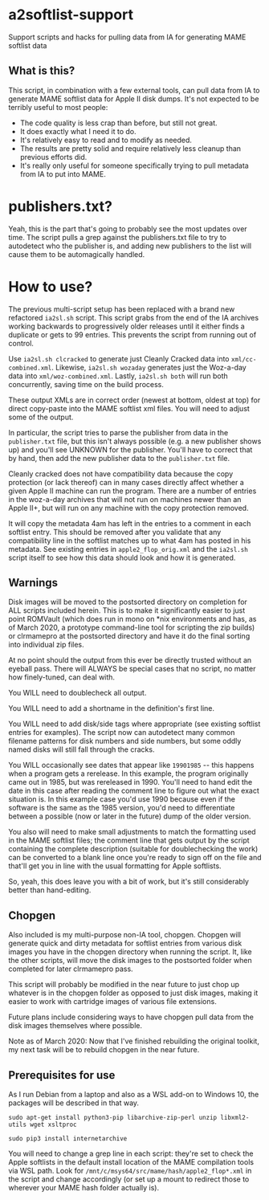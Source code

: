# a2softlist-support
 Support scripts and hacks for pulling data from IA for generating MAME softlist data

## What is this?
 This script, in combination with a few external tools, can pull data from IA to generate MAME softlist data for Apple II disk dumps. It's not expected to be terribly useful to most people:

 * The code quality is less crap than before, but still not great.
 * It does exactly what I need it to do.
 * It's relatively easy to read and to modify as needed.
 * The results are pretty solid and require relatively less cleanup than previous efforts did.
 * It's really only useful for someone specifically trying to pull metadata from IA to put into MAME.

# publishers.txt?
 Yeah, this is the part that's going to probably see the most updates over time. The script pulls a grep against the publishers.txt file to try to autodetect who the publisher is, and adding new publishers to the list will cause them to be automagically handled.

# How to use?

 The previous multi-script setup has been replaced with a brand new refactored `ia2sl.sh` script. This script grabs from the end of the IA archives working backwards to progressively older releases until it either finds a duplicate or gets to 99 entries. This prevents the script from running out of control.

 Use `ia2sl.sh clcracked` to generate just Cleanly Cracked data into `xml/cc-combined.xml`.
 Likewise, `ia2sl.sh wozaday` generates just the Woz-a-day data into `xml/woz-combined.xml`.
 Lastly, `ia2sl.sh both` will run both concurrently, saving time on the build process.

 These output XMLs are in correct order (newest at bottom, oldest at top) for direct copy-paste into the MAME softlist xml files. You will need to adjust some of the output.

 In particular, the script tries to parse the publisher from data in the `publisher.txt` file, but this isn't always possible (e.g. a new publisher shows up) and you'll see UNKNOWN for the publisher. You'll have to correct that by hand, then add the new publisher data to the `publisher.txt` file.

 Cleanly cracked does not have compatibility data because the copy protection (or lack thereof) can in many cases directly affect whether a given Apple II machine can run the program. There are a number of entries in the woz-a-day archives that will not run on machines newer than an Apple II+, but will run on any machine with the copy protection removed.

 It will copy the metadata 4am has left in the entries to a comment in each softlist entry. This should be removed after you validate that any compatibility line in the softlist matches up to what 4am has posted in his metadata. See existing entries in `apple2_flop_orig.xml` and the `ia2sl.sh` script itself to see how this data should look and how it is generated.

## Warnings

 Disk images will be moved to the postsorted directory on completion for ALL scripts included herein. This is to make it significantly easier to just point ROMVault (which does run in mono on *nix environments and has, as of March 2020, a prototype command-line tool for scripting the zip builds) or clrmamepro at the postsorted directory and have it do the final sorting into individual zip files.

 At no point should the output from this ever be directly trusted without an eyeball pass. There will ALWAYS be special cases that no script, no matter how finely-tuned, can deal with.

 You WILL need to doublecheck all output.

 You WILL need to add a shortname in the definition's first line.

 You WILL need to add disk/side tags where appropriate (see existing softlist entries for examples). The script now can autodetect many common filename patterns for disk numbers and side numbers, but some oddly named disks will still fall through the cracks.

 You WILL occasionally see dates that appear like `19901985` -- this happens when a program gets a rerelease. In this example, the program originally came out in 1985, but was rereleased in 1990. You'll need to hand edit the date in this case after reading the comment line to figure out what the exact situation is. In this example case you'd use 1990 because even if the software is the same as the 1985 version, you'd need to differentiate between a possible (now or later in the future) dump of the older version.

 You also will need to make small adjustments to match the formatting used in the MAME softlist files; the comment line that gets output by the script containing the complete description (suitable for doublechecking the work) can be converted to a blank line once you're ready to sign off on the file and that'll get you in line with the usual formatting for Apple softlists.

 So, yeah, this does leave you with a bit of work, but it's still considerably better than hand-editing.


## Chopgen
 
 Also included is my multi-purpose non-IA tool, chopgen. Chopgen will generate quick and dirty metadata for softlist entries from various disk images you have in the chopgen directory when running the script. It, like the other scripts, will move the disk images to the postsorted folder when completed for later clrmamepro pass.

 This script will probably be modified in the near future to just chop up whatever is in the chopgen folder as opposed to just disk images, making it easier to work with cartridge images of various file extensions.

 Future plans include considering ways to have chopgen pull data from the disk images themselves where possible.

 Note as of March 2020: Now that I've finished rebuilding the original toolkit, my next task will be to rebuild chopgen in the near future.

## Prerequisites for use

 As I run Debian from a laptop and also as a WSL add-on to Windows 10, the packages will be described in that way.

`sudo apt-get install python3-pip libarchive-zip-perl unzip libxml2-utils wget xsltproc`

`sudo pip3 install internetarchive`

You will need to change a grep line in each script: they're set to check the Apple softlists in the default install location of the MAME compilation tools via WSL path. Look for `/mnt/c/msys64/src/mame/hash/apple2_flop*.xml` in the script and change accordingly (or set up a mount to redirect those to wherever your MAME hash folder actually is).
